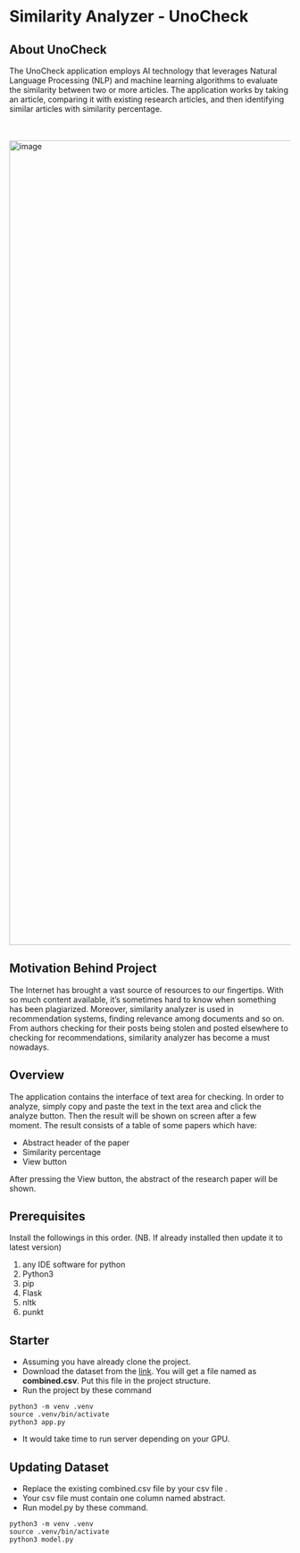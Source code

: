 # Similarity Analyzer - UnoCheck


## About UnoCheck 
The UnoCheck application employs AI technology that leverages Natural Language Processing (NLP) and machine learning algorithms to evaluate the similarity between two or more articles. The application works by taking an article, comparing it with existing research articles, and then identifying similar articles with similarity percentage.

\
\
<img width="1440" alt="image" src="https://user-images.githubusercontent.com/52996563/216214340-c07a8eb3-ce00-4522-b36b-53571ba6851d.png">


## Motivation Behind Project
The Internet has brought a vast source of resources to our fingertips. With so much content available, it’s sometimes hard to know when something has been plagiarized. Moreover, similarity analyzer is used in recommendation systems, finding relevance among documents and so on. From authors checking for their posts being stolen and posted elsewhere to checking for recommendations,  similarity analyzer has become a must nowadays.

## Overview
The application contains the interface of text area for checking. In order to analyze, simply copy and paste the text in the text area and click the analyze button. Then the result will be shown on screen after a few moment.
The result consists of a table of some papers which have:
- Abstract header of the paper
- Similarity percentage
- View button

After pressing the View button, the abstract of the research paper will be shown.



## Prerequisites 
Install the followings in this order. (NB. If already installed then update it to latest version)
1. any IDE software for python
2. Python3
3. pip
4. Flask
5. nltk
6. punkt
## Starter 
- Assuming you have already clone the project. 
- Download the dataset from the [link](https://drive.google.com/file/d/1n2JtTLAiDpcYx6u-PMTKIBo7S3BZ3FPv/view?usp=sharing). You will get a file named as **combined.csv**. Put this file in the project structure.
- Run the project by these command
```
python3 -m venv .venv
source .venv/bin/activate
python3 app.py
```
- It would take time to run server depending on your GPU. 
## Updating Dataset 

- Replace the existing combined.csv file by your csv file .
- Your csv file must contain one column named abstract.
- Run model.py by these command.
```
python3 -m venv .venv
source .venv/bin/activate
python3 model.py
```


